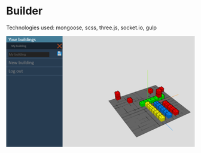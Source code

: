 # Builder

Technologies used: mongoose, scss, three.js, socket.io, gulp

<img src="./static/images/preview.PNG" >
